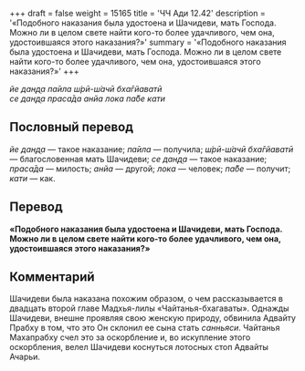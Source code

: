 +++
draft = false
weight = 15165
title = 'ЧЧ Ади 12.42'
description = '«Подобного наказания была удостоена и Шачидеви, мать Господа. Можно ли в целом свете найти кого-то более удачливого, чем она, удостоившаяся этого наказания?»'
summary = '«Подобного наказания была удостоена и Шачидеви, мать Господа. Можно ли в целом свете найти кого-то более удачливого, чем она, удостоившаяся этого наказания?»'
+++

_йе дан̣д̣а па̄ила ш́рӣ-ш́ачӣ бха̄гйаватӣ  
се дан̣д̣а праса̄да анйа лока па̄бе кати_

## Пословный перевод

_йе_ _дан̣д̣а_ — такое наказание; _па̄ила_ — получила; _ш́рӣ_\-_ш́ачӣ_ _бха̄гйаватӣ_ — благословенная мать Шачидеви; _се_ _дан̣д̣а_ — такое наказание; _праса̄да_ — милость; _анйа_ — другой; _лока_ — человек; _па̄бе_ — получит; _кати_ — как.

## Перевод

**«Подобного наказания была удостоена и Шачидеви, мать Господа. Можно ли в целом свете найти кого-то более удачливого, чем она, удостоившаяся этого наказания?»**

## Комментарий

Шачидеви была наказана похожим образом, о чем рассказывается в двадцать второй главе Мадхья-лилы «Чайтанья-бхагаваты». Однажды Шачидеви, внешне проявляя свою женскую природу, обвинила Адвайту Прабху в том, что это Он склонил ее сына стать _санньяси_. Чайтанья Махапрабху счел это за оскорбление и, во искупление этого оскорбления, велел Шачидеви коснуться лотосных стоп Адвайты Ачарьи.
